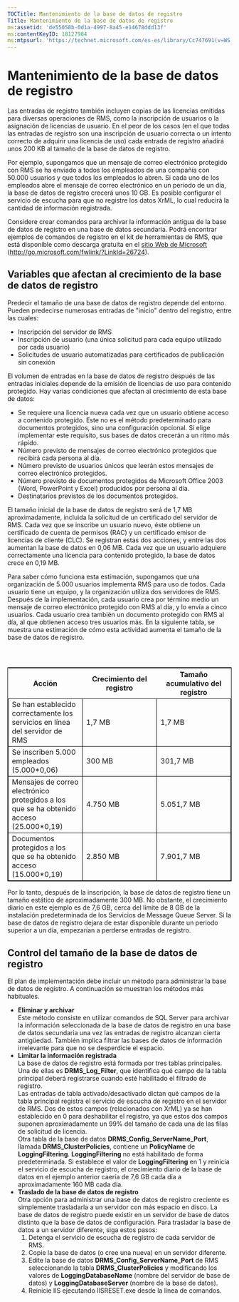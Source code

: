```yaml
---
TOCTitle: Mantenimiento de la base de datos de registro
Title: Mantenimiento de la base de datos de registro
ms:assetid: 'de55058b-0d1a-4997-8a45-e14678ddd13f'
ms:contentKeyID: 18127984
ms:mtpsurl: 'https://technet.microsoft.com/es-es/library/Cc747691(v=WS.10)'
---
```


Mantenimiento de la base de datos de registro
=============================================

Las entradas de registro también incluyen copias de las licencias emitidas para diversas operaciones de RMS, como la inscripción de usuarios o la asignación de licencias de usuario. En el peor de los casos (en el que todas las entradas de registro son una inscripción de usuario correcta o un intento correcto de adquirir una licencia de uso) cada entrada de registro añadirá unos 200 KB al tamaño de la base de datos de registro.

Por ejemplo, supongamos que un mensaje de correo electrónico protegido con RMS se ha enviado a todos los empleados de una compañía con 50.000 usuarios y que todos los empleados lo abren. Si cada uno de los empleados abre el mensaje de correo electrónico en un período de un día, la base de datos de registro crecerá unos 10 GB. Es posible configurar el servicio de escucha para que no registre los datos XrML, lo cual reducirá la cantidad de información registrada.

Considere crear comandos para archivar la información antigua de la base de datos de registro en una base de datos secundaria. Podrá encontrar ejemplos de comandos de registro en el kit de herramientas de RMS, que está disponible como descarga gratuita en el [sitio Web de Microsoft](http://go.microsoft.com/fwlink/?linkid=26724) (http://go.microsoft.com/fwlink/?LinkId=26724).

Variables que afectan al crecimiento de la base de datos de registro
--------------------------------------------------------------------

Predecir el tamaño de una base de datos de registro depende del entorno. Pueden predecirse numerosas entradas de "inicio" dentro del registro, entre las cuales:

-   Inscripción del servidor de RMS
-   Inscripción de usuario (una única solicitud para cada equipo utilizado por cada usuario)
-   Solicitudes de usuario automatizadas para certificados de publicación sin conexión

El volumen de entradas en la base de datos de registro después de las entradas iniciales depende de la emisión de licencias de uso para contenido protegido. Hay varias condiciones que afectan al crecimiento de esta base de datos:

-   Se requiere una licencia nueva cada vez que un usuario obtiene acceso a contenido protegido. Este no es el método predeterminado para documentos protegidos, sino una configuración opcional. Si elige implementar este requisito, sus bases de datos crecerán a un ritmo más rápido.
-   Número previsto de mensajes de correo electrónico protegidos que recibirá cada persona al día.
-   Número previsto de usuarios únicos que leerán estos mensajes de correo electrónico protegidos.
-   Número previsto de documentos protegidos de Microsoft Office 2003 (Word, PowerPoint y Excel) producidos por persona al día.
-   Destinatarios previstos de los documentos protegidos.

El tamaño inicial de la base de datos de registro será de 1,7 MB aproximadamente, incluida la solicitud de un certificado del servidor de RMS. Cada vez que se inscribe un usuario nuevo, éste obtiene un certificado de cuenta de permisos (RAC) y un certificado emisor de licencias de cliente (CLC). Se registran estas dos acciones, y entre las dos aumentan la base de datos en 0,06 MB. Cada vez que un usuario adquiere correctamente una licencia para contenido protegido, la base de datos crece en 0,19 MB.

Para saber cómo funciona esta estimación, supongamos que una organización de 5.000 usuarios implementa RMS para uso de todos. Cada usuario tiene un equipo, y la organización utiliza dos servidores de RMS. Después de la implementación, cada usuario crea por término medio un mensaje de correo electrónico protegido con RMS al día, y lo envía a cinco usuarios. Cada usuario crea también un documento protegido con RMS al día, al que obtienen acceso tres usuarios más. En la siguiente tabla, se muestra una estimación de cómo esta actividad aumenta el tamaño de la base de datos de registro.

###  

 
<table style="border:1px solid black;">
<colgroup>
<col width="33%" />
<col width="33%" />
<col width="33%" />
</colgroup>
<thead>
<tr class="header">
<th>Acción</th>
<th>Crecimiento del registro</th>
<th>Tamaño acumulativo del registro</th>
</tr>
</thead>
<tbody>
<tr class="odd">
<td style="border:1px solid black;">Se han establecido correctamente los servicios en línea del servidor de RMS</td>
<td style="border:1px solid black;">1,7 MB</td>
<td style="border:1px solid black;">1,7 MB</td>
</tr>
<tr class="even">
<td style="border:1px solid black;">Se inscriben 5.000 empleados (5.000*0,06)</td>
<td style="border:1px solid black;">300 MB</td>
<td style="border:1px solid black;">301,7 MB</td>
</tr>
<tr class="odd">
<td style="border:1px solid black;">Mensajes de correo electrónico protegidos a los que se ha obtenido acceso (25.000*0,19)</td>
<td style="border:1px solid black;">4.750 MB</td>
<td style="border:1px solid black;">5.051,7 MB</td>
</tr>
<tr class="even">
<td style="border:1px solid black;">Documentos protegidos a los que se ha obtenido acceso (15.000*0,19)</td>
<td style="border:1px solid black;">2.850 MB</td>
<td style="border:1px solid black;">7.901,7 MB</td>
</tr>
</tbody>
</table>
  
Por lo tanto, después de la inscripción, la base de datos de registro tiene un tamaño estático de aproximadamente 300 MB. No obstante, el crecimiento diario en este ejemplo es de 7,6 GB, cerca del límite de 8 GB de la instalación predeterminada de los Servicios de Message Queue Server. Si la base de datos de registro dejara de estar disponible durante un periodo superior a un día, empezarían a perderse entradas de registro.
  
Control del tamaño de la base de datos de registro  
--------------------------------------------------
  
El plan de implementación debe incluir un método para administrar la base de datos de registro. A continuación se muestran los métodos más habituales.
  
-   **Eliminar y archivar**  
    Este método consiste en utilizar comandos de SQL Server para archivar la información seleccionada de la base de datos de registro en una base de datos secundaria una vez las entradas de registro alcanzan cierta antigüedad. También implica filtrar las bases de datos de información irrelevante para que no se desperdicie el espacio.  
-   **Limitar la información registrada**  
    La base de datos de registro está formada por tres tablas principales. Una de ellas es **DRMS\_Log\_Filter**, que identifica qué campo de la tabla principal deberá registrarse cuando esté habilitado el filtrado de registro.  
    Las entradas de tabla activado/desactivado dictan qué campos de la tabla principal registra el servicio de escucha de registro en el servidor de RMS. Dos de estos campos (relacionados con XrML) ya se han establecido en 0 para deshabilitar el registro, ya que estos dos campos suponen aproximadamente un 99% del tamaño de cada una de las filas de solicitud de licencia.  
    Otra tabla de la base de datos **DRMS\_Config\_ServerName\_Port**, llamada **DRMS\_ClusterPolicies**, contiene un **PolicyName** de **LoggingFiltering**. **LoggingFiltering** no está habilitado de forma predeterminada. Si establece el valor de **LoggingFiltering** en 1 y reinicia el servicio de escucha de registro, el crecimiento diario de la base de datos en el ejemplo anterior caería de 7,6 GB cada día a aproximadamente 160 MB cada día.  
-   **Traslado de la base de datos de registro**  
    Otra opción para administrar una base de datos de registro creciente es simplemente trasladarla a un servidor con más espacio en disco. La base de datos de registro puede existir en un servidor de base de datos distinto que la base de datos de configuración. Para trasladar la base de datos a un servidor diferente, siga estos pasos:  
    1.  Detenga el servicio de escucha de registro de cada servidor de RMS.  
    2.  Copie la base de datos (o cree una nueva) en un servidor diferente.  
    3.  Edite la base de datos **DRMS\_Config\_ServerName\_Port** de RMS seleccionando la tabla **DRMS\_ClusterPolicies** y modificando los valores de **LoggingDatabaseName** (nombre del servidor de base de datos) y **LoggingDatabaseServer** (nombre de la base de datos).  
    4.  Reinicie IIS ejecutando IISRESET.exe desde la línea de comandos.
